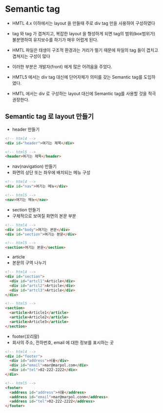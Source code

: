 # Semantic tag

- HMTL 4.x 이하에서는 layout 을 만들때 주로 div tag 만을 사용하여 구성하였다
- tag 와 tag 가 겹쳐지고, 복잡한 layout 을 형성하게 되면 tag의 범위(box범위가) 불분명하여 유지보수를 하기가 매우 어렵게 된다.
- HMTL 파일은 태생이 구조적 환경과는 거리가 멀기 때문에 파일의 tag 들이 겹치고 겹쳐지는 구성이 많다
- 이러한 부분은 개발자(front) 에게 많은 어려움을 주었다.

- HMTL5 에서는 div tag 대신에 단어자체가 의미를 갖는 Semantic tag를 도입하였다.

- HMTL 에서는 div 로 구성하는 layout 대신에 Semantic tag를 사용할 것을 적극 권장한다.

## Semantic tag 로 layout 만들기

- header 만들기

```html
<!-- html4 -->
<div id="header">여기는 제목</div>

<!-- html5 -->
<header>여기는 제목</header>
```

- nav(navigation) 만들기
- 화면의 상단 또는 좌우에 배치되는 메뉴 구성

```html
<!-- html4 -->
<div id="nav">여기는 메뉴</div>

<!-- html5 -->
<nav>여기는 메뉴</nav>
```

- section 만들기
- 구체적으로 보여질 화면의 본문 부분

```html
<!-- html4 -->
<div id="body">여기는 본문</div>
<div id="section">여기는 본문</div>

<!-- html5 -->
<section>여기는 본문</section>
```

- article
- 본문의 구역 나누기

```html
<!-- html4 -->
<div id="section">
  <div id="artcl1">Article</div>
  <div id="artcl2">Article</div>
  <div id="artcl3">Article</div>
</div>

<!-- html5 -->
<section>
  <article>Article1</article>
  <article>Article2</article>
  <article>Article3</article>
</section>
```

- footer(꼬리말)
- 회사의 주소, 전하번호, email 에 대한 정보를 표시하는 곳

```html
<!-- html4 -->
<div id="footer">
  <div id="address">서울</div>
  <div id="email">mar@marpol.com</div>
  <div id="tel">02-222-2222</div>
</div>

<!-- html5 -->
<footer>
  <address id="address">서울</address>
  <address id="email">mar@marpol.conm</address>
  <address id="tel">02-222-2222</address>
</footer>
```
